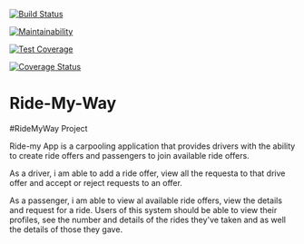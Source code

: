 
[![Build Status](https://travis-ci.org/Estaer/Ride_my_way_API.svg?branch=develop)](https://travis-ci.org/Estaer/Ride_my_way_API)

[![Maintainability](https://api.codeclimate.com/v1/badges/d2a46e47a2692ba42333/maintainability)](https://codeclimate.com/github/Estaer/Ride_my_way_API/maintainability)

[![Test Coverage](https://api.codeclimate.com/v1/badges/d2a46e47a2692ba42333/test_coverage)](https://codeclimate.com/github/Estaer/Ride_my_way_API/test_coverage)

[![Coverage Status](https://coveralls.io/repos/github/Estaer/Ride_my_way_API/badge.svg)](https://coveralls.io/github/Estaer/Ride_my_way_API)

# Ride-My-Way
#RideMyWay Project

Ride-my App is a carpooling application that provides drivers with the ability to create ride offers
and passengers to join available ride offers.

As a driver, i am able to add a ride offer, view all the requesta to that drive offer and accept or 
reject requests to an offer.

As a passenger, i am able to view al available ride offers, view the details and request for a ride.
Users of this system should be able to view their profiles, see the number and details of the rides they've taken 
and as well the details of those they gave.

